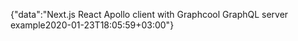 {"data":"Next.js React Apollo client with Graphcool GraphQL server example2020-01-23T18:05:59+03:00"}
